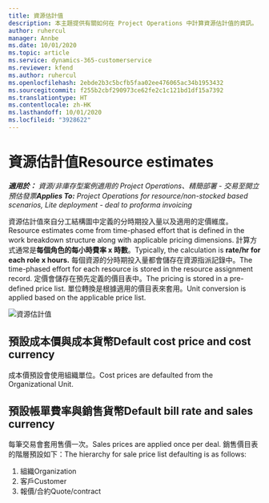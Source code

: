 ```yaml
---
title: 資源估計值
description: 本主題提供有關如何在 Project Operations 中計算資源估計值的資訊。
author: ruhercul
manager: Annbe
ms.date: 10/01/2020
ms.topic: article
ms.service: dynamics-365-customerservice
ms.reviewer: kfend
ms.author: ruhercul
ms.openlocfilehash: 2ebde2b3c5bcfb5faa02ee476065ac34b1953432
ms.sourcegitcommit: f255b2cbf290973ce62fe2c1c121bd1df15a7392
ms.translationtype: HT
ms.contentlocale: zh-HK
ms.lasthandoff: 10/01/2020
ms.locfileid: "3928622"
---
```

# <a name="resource-estimates"></a><span data-ttu-id="b0d66-103">資源估計值</span><span class="sxs-lookup"><span data-stu-id="b0d66-103">Resource estimates</span></span>

<span data-ttu-id="b0d66-104">_**適用於：** 資源/非庫存型案例適用的 Project Operations、精簡部署 - 交易至開立預估發票_</span><span class="sxs-lookup"><span data-stu-id="b0d66-104">_**Applies To:** Project Operations for resource/non-stocked based scenarios, Lite deployment - deal to proforma invoicing_</span></span>

<span data-ttu-id="b0d66-105">資源估計值來自分工結構圖中定義的分時期投入量以及適用的定價維度。</span><span class="sxs-lookup"><span data-stu-id="b0d66-105">Resource estimates come from time-phased effort that is defined in the work breakdown structure along with applicable pricing dimensions.</span></span> <span data-ttu-id="b0d66-106">計算方式通常是**每個角色的每小時費率 x 時數**。</span><span class="sxs-lookup"><span data-stu-id="b0d66-106">Typically, the calculation is **rate/hr for each role x hours.**</span></span> <span data-ttu-id="b0d66-107">每個資源的分時期投入量都會儲存在資源指派記錄中。</span><span class="sxs-lookup"><span data-stu-id="b0d66-107">The time-phased effort for each resource is stored in the resource assignment record.</span></span> <span data-ttu-id="b0d66-108">定價會儲存在預先定義的價目表中。</span><span class="sxs-lookup"><span data-stu-id="b0d66-108">The pricing is stored in a pre-defined price list.</span></span> <span data-ttu-id="b0d66-109">單位轉換是根據適用的價目表來套用。</span><span class="sxs-lookup"><span data-stu-id="b0d66-109">Unit conversion is applied based on the applicable price list.</span></span>

![資源估計值](./media/navigation12.png)

## <a name="default-cost-price-and-cost-currency"></a><span data-ttu-id="b0d66-111">預設成本價與成本貨幣</span><span class="sxs-lookup"><span data-stu-id="b0d66-111">Default cost price and cost currency</span></span>

<span data-ttu-id="b0d66-112">成本價預設會使用組織單位。</span><span class="sxs-lookup"><span data-stu-id="b0d66-112">Cost prices are defaulted from the Organizational Unit.</span></span>

## <a name="default-bill-rate-and-sales-currency"></a><span data-ttu-id="b0d66-113">預設帳單費率與銷售貨幣</span><span class="sxs-lookup"><span data-stu-id="b0d66-113">Default bill rate and sales currency</span></span>

<span data-ttu-id="b0d66-114">每筆交易會套用售價一次。</span><span class="sxs-lookup"><span data-stu-id="b0d66-114">Sales prices are applied once per deal.</span></span> <span data-ttu-id="b0d66-115">銷售價目表的階層預設如下：</span><span class="sxs-lookup"><span data-stu-id="b0d66-115">The hierarchy for sale price list defaulting is as follows:</span></span>

1. <span data-ttu-id="b0d66-116">組織</span><span class="sxs-lookup"><span data-stu-id="b0d66-116">Organization</span></span>
2. <span data-ttu-id="b0d66-117">客戶</span><span class="sxs-lookup"><span data-stu-id="b0d66-117">Customer</span></span>
3. <span data-ttu-id="b0d66-118">報價/合約</span><span class="sxs-lookup"><span data-stu-id="b0d66-118">Quote/contract</span></span>
